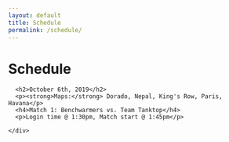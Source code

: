 ```yaml
---
layout: default
title: Schedule
permalink: /schedule/
---
```

<div class="container">
  <div class="row justify-content-center page-section-no-line">
    <div class="col-12 col-md-10 col-xl-8">
      <h1 class="text-center">Schedule</h1>
      
      <h2>October 6th, 2019</h2>
      <p><strong>Maps:</strong> Dorado, Nepal, King's Row, Paris, Havana</p>
      <h4>Match 1: Benchwarmers vs. Team Tanktop</h4>
      <p>Login time @ 1:30pm, Match start @ 1:45pm</p>
      
    </div>
  </div>
</div>
